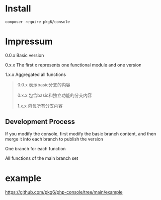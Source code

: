 # Install

```
composer require pkg6/console
```

# Impressum

0.0.x Basic version

0.x.x The first x represents one functional module and one version

1.x.x Aggregated all functions

> 0.0.x 表示basic分支的内容
>
> 0.x.x 包含basic和独立功能的分支内容
>
> 1.x.x 包含所有分支内容

## Development Process

If you modify the console, first modify the basic branch content, and then merge it into each branch to publish the version

One branch for each function

All functions of the main branch set

# example

https://github.com/pkg6/php-console/tree/main/example